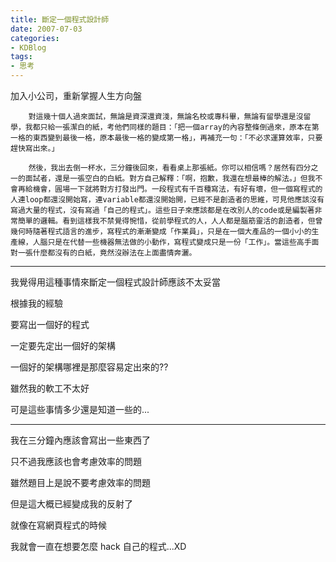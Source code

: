 ```yaml
---
title: 斷定一個程式設計師
date: 2007-07-03
categories:
- KDBlog
tags:
- 思考
---
```

加入小公司，重新掌握人生方向盤

```
	對這幾十個人過來面試，無論是資深還資淺，無論名校或專科畢，無論有留學還是沒留學，我都只給一張潔白的紙，考他們同樣的題目：「把一個array的內容整條倒過來，原本在第一格的東西變到最後一格，原本最後一格的變成第一格」，再補充一句：「不必求運算效率，只要趕快寫出來。」

	然後，我出去倒一杯水，三分鐘後回來，看看桌上那張紙。你可以相信嗎？居然有四分之一的面試者，還是一張空白的白紙。對方自己解釋：「啊，抱歉，我還在想最棒的解法。」但我不會再給機會，圓場一下就將對方打發出門。一段程式有千百種寫法，有好有壞，但一個寫程式的人連loop都還沒開始寫，連variable都還沒開始開，已經不是創造者的思維，可見他應該沒有寫過大量的程式，沒有寫過「自己的程式」。這些日子來應該都是在改別人的code或是編製著非常簡單的邏輯。看到這樣我不禁覺得惋惜，從前學程式的人，人人都是腦筋靈活的創造者，但曾幾何時隨著程式語言的進步，寫程式的漸漸變成「作業員」，只是在一個大產品的一個小小的生產線，人腦只是在代替一些機器無法做的小動作，寫程式變成只是一份「工作」。當這些高手面對一張什麼都沒有的白紙，竟然沒辦法在上面盡情奔灑。
```

---

我覺得用這種事情來斷定一個程式設計師應該不太妥當

根據我的經驗

要寫出一個好的程式

一定要先定出一個好的架構

一個好的架構哪裡是那麼容易定出來的??

雖然我的軟工不太好

可是這些事情多少還是知道一些的...

---

我在三分鐘內應該會寫出一些東西了

只不過我應該也會考慮效率的問題

雖然題目上是說不要考慮效率的問題

但是這大概已經變成我的反射了

就像在寫網頁程式的時候

我就會一直在想要怎麼 hack 自己的程式...XD


